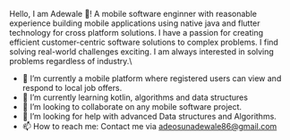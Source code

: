  Hello, I am Adewale 👋! A  mobile software enginner with reasonable experience building mobile applications using native java and flutter technology for cross platform solutions. I have a passion for creating efficient customer-centric software solutions to complex problems. I find solving real-world challenges exciting.  I am always interested in solving problems regardless of industry.\
 
 
- 🔭 I’m currently a mobile platform where registered users can view and respond to local job offers.
- 🌱 I’m currently learning kotlin, algorithms and data structures
- 👯 I’m looking to collaborate on any mobile software project.
- 🤔 I’m looking for help with advanced Data structures and Algorithms.
- 📫 How to reach me: Contact me via adeosunadewale86@gmail.com

<!--
**goldenal/goldenal** is a ✨ _special_ ✨ repository because its `README.md` (this file) appears on your GitHub profile.

Here are some ideas to get you started:

- 🔭 I’m currently working on ...
- 🌱 I’m currently learning ...
- 👯 I’m looking to collaborate on ...
- 🤔 I’m looking for help with ...
- 💬 Ask me about ...
- 📫 How to reach me: ...
- 😄 Pronouns: ...
- ⚡ Fun fact: ...
-->
